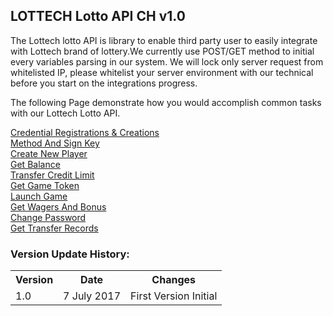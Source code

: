## **LOTTECH Lotto API CH v1.0**

The Lottech lotto API is library to enable third party user to easily integrate with Lottech brand of lottery.We currently use POST/GET method to initial every variables parsing in our system. We will lock only server request from whitelisted IP, please whitelist your server environment with our technical before you start on the integrations progress.

The following Page demonstrate how you would accomplish common tasks with our Lottech Lotto API.

[Credential Registrations & Creations](https://github.com/animatorx999/lottoAPI-CH/wiki/1.-Credential-Registrations--&-Creations) <br>
[Method And Sign Key](https://github.com/animatorx999/lottoAPI-CH/wiki/2.-Method-And-Sign-Key) <br>
[Create New Player](https://github.com/animatorx999/lottoAPI-CH/wiki/3.-Create-New-Player) <br>
[Get Balance](https://github.com/animatorx999/lottoAPI-CH/wiki/4.-Get-Balance) <br>
[Transfer Credit Limit](https://github.com/animatorx999/lottoAPI-CH/wiki/5.-Transfer-Credit-Limit) <br>
[Get Game Token](https://github.com/animatorx999/lottoAPI-CH/wiki/6.-Get-Game-Token) <br>
[Launch Game](https://github.com/animatorx999/lottoAPI-CH/wiki/7.-Launch-Game) <br>
[Get Wagers And Bonus](https://github.com/animatorx999/lottoAPI-CH/wiki/8.-Get-Wagers-And-Bonus) <br>
[Change Password](https://github.com/animatorx999/lottoAPI-CH/wiki/9.-Change-Password) <br>
[Get Transfer Records](https://github.com/animatorx999/lottoAPI-CH/wiki/10.-Get-Transfer-Records) <br>
### Version Update History:
<table>
<tr><th>Version</th><th>Date</th><th>Changes</th></tr>
<tr><td>1.0</td><td>7 July 2017</td><td>First Version Initial</td></tr>
</table>
